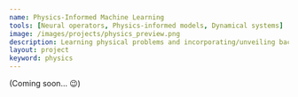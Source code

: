 ```yaml
---
name: Physics-Informed Machine Learning
tools: [Neural operators, Physics-informed models, Dynamical systems]
image: /images/projects/physics_preview.png
description: Learning physical problems and incorporating/unveiling background knowledge
layout: project
keyword: physics
---
```


(Coming soon... :wink:)

